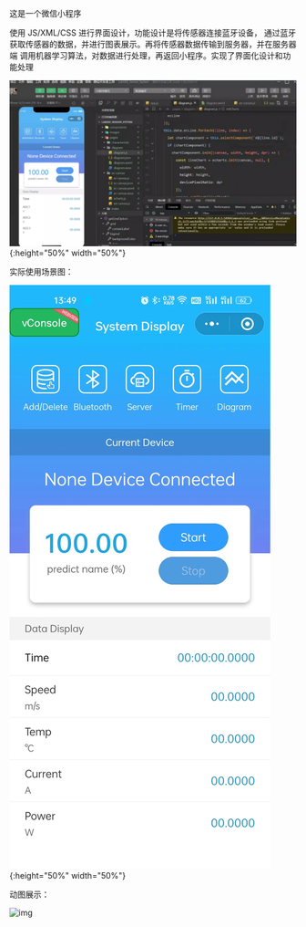 这是一个微信小程序

使用 JS/XML/CSS 进行界面设计，功能设计是将传感器连接蓝牙设备，
通过蓝牙获取传感器的数据，并进行图表展示。再将传感器数据传输到服务器，并在服务器端
调用机器学习算法，对数据进行处理，再返回小程序。实现了界面化设计和功能处理


![img](https://github.com/zhangsandegel/WeChat-Mini-Program/blob/main/image/WechatIMG446.jpg){:height="50%" width="50%"}


实际使用场景图：

![img](https://github.com/zhangsandegel/WeChat-Mini-Program/blob/main/image/WechatIMG447.jpg){:height="50%" width="50%"}


动图展示：

![img](https://github.com/zhangsandegel/WeChat-Mini-Program/blob/main/image/tinywow_448_1731989696_69545717.gif)
